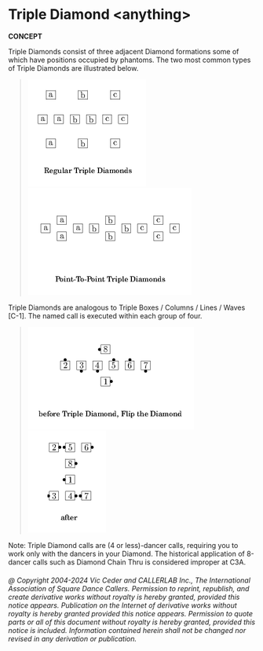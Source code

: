 
# Triple Diamond \<anything>
**CONCEPT**   

Triple Diamonds consist of three adjacent Diamond formations
some of which have positions occupied by phantoms.
The two most common types of Triple Diamonds are illustrated
below.

> 
> ![alt](triple_diamond-1.png)
> ![alt](triple_diamond-2.png)
> 

Triple Diamonds are analogous to
Triple Boxes / Columns / Lines / Waves [C-1].
The named call is executed within each group of four.

> 
> ![alt](triple_diamond-3.png)
> ![alt](triple_diamond-4.png)
> 

Note: Triple Diamond calls are (4 or less)-dancer calls, requiring
you to work only with the dancers in your Diamond. The historical
application of 8-dancer calls such as Diamond Chain Thru is
considered improper at C3A.

###### @ Copyright 2004-2024 Vic Ceder and CALLERLAB Inc., The International Association of Square Dance Callers. Permission to reprint, republish, and create derivative works without royalty is hereby granted, provided this notice appears. Publication on the Internet of derivative works without royalty is hereby granted provided this notice appears. Permission to quote parts or all of this document without royalty is hereby granted, provided this notice is included. Information contained herein shall not be changed nor revised in any derivation or publication.
